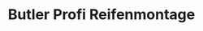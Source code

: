 ---
title: "Butler Profi Reifenmontage"
url: /bischweier/butler-profi-reifenmontage/
shop: Reifen
---